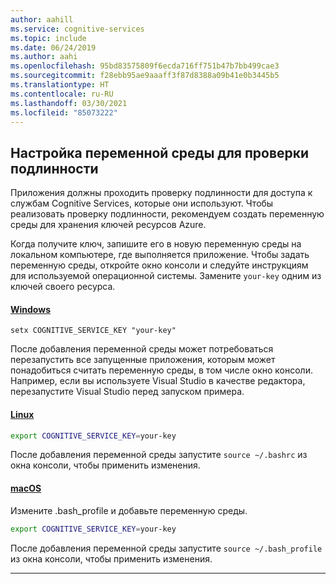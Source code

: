 ```yaml
---
author: aahill
ms.service: cognitive-services
ms.topic: include
ms.date: 06/24/2019
ms.author: aahi
ms.openlocfilehash: 95bd83575809f6ecda716ff751b47b7bb499cae3
ms.sourcegitcommit: f28ebb95ae9aaaff3f87d8388a09b41e0b3445b5
ms.translationtype: HT
ms.contentlocale: ru-RU
ms.lasthandoff: 03/30/2021
ms.locfileid: "85073222"
---
```

## <a name="configure-an-environment-variable-for-authentication"></a>Настройка переменной среды для проверки подлинности

Приложения должны проходить проверку подлинности для доступа к службам Cognitive Services, которые они используют. Чтобы реализовать проверку подлинности, рекомендуем создать переменную среды для хранения ключей ресурсов Azure. 

Когда получите ключ, запишите его в новую переменную среды на локальном компьютере, где выполняется приложение. Чтобы задать переменную среды, откройте окно консоли и следуйте инструкциям для используемой операционной системы. Замените `your-key` одним из ключей своего ресурса.

#### <a name="windows"></a>[Windows](#tab/windows)

```console
setx COGNITIVE_SERVICE_KEY "your-key"
```

После добавления переменной среды может потребоваться перезапустить все запущенные приложения, которым может понадобиться считать переменную среды, в том числе окно консоли. Например, если вы используете Visual Studio в качестве редактора, перезапустите Visual Studio перед запуском примера.

#### <a name="linux"></a>[Linux](#tab/linux)

```bash
export COGNITIVE_SERVICE_KEY=your-key
```

После добавления переменной среды запустите `source ~/.bashrc` из окна консоли, чтобы применить изменения.

#### <a name="macos"></a>[macOS](#tab/unix)

Измените .bash_profile и добавьте переменную среды.

```bash
export COGNITIVE_SERVICE_KEY=your-key
```

После добавления переменной среды запустите `source ~/.bash_profile` из окна консоли, чтобы применить изменения.

***
